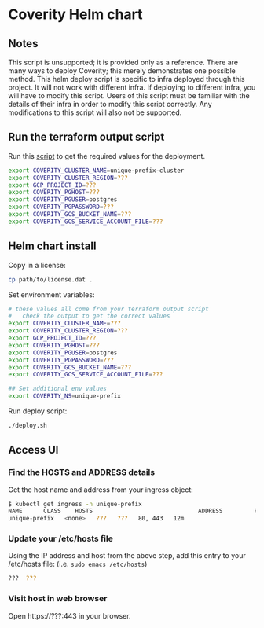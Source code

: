 # Coverity Helm chart

## Notes

This script is unsupported; it is provided only as a reference.
There are many ways to deploy Coverity; this merely demonstrates one possible method.
This helm deploy script is specific to infra deployed through this project.  It will not work with different infra.
If deploying to different infra, you will have to modify this script.
Users of this script must be familiar with the details of their infra in order to modify this script correctly.
Any modifications to this script will also not be supported.

## Run the terraform output script

Run this [script](../environment/get-tf-outputs.sh) to get the required values for the deployment.

```bash
export COVERITY_CLUSTER_NAME=unique-prefix-cluster
export COVERITY_CLUSTER_REGION=???
export GCP_PROJECT_ID=???
export COVERITY_PGHOST=???
export COVERITY_PGUSER=postgres
export COVERITY_PGPASSWORD=???
export COVERITY_GCS_BUCKET_NAME=???
export COVERITY_GCS_SERVICE_ACCOUNT_FILE=???
```

## Helm chart install

Copy in a license:

```bash
cp path/to/license.dat .
```

Set environment variables:
```bash
# these values all come from your terraform output script
#   check the output to get the correct values
export COVERITY_CLUSTER_NAME=???
export COVERITY_CLUSTER_REGION=???
export GCP_PROJECT_ID=???
export COVERITY_PGHOST=???
export COVERITY_PGUSER=postgres
export COVERITY_PGPASSWORD=???
export COVERITY_GCS_BUCKET_NAME=???
export COVERITY_GCS_SERVICE_ACCOUNT_FILE=???

## Set additional env values
export COVERITY_NS=unique-prefix
```

Run deploy script:
```bash
./deploy.sh
```


## Access UI

### Find the HOSTS and ADDRESS details

Get the host name and address from your ingress object:

```bash
$ kubectl get ingress -n unique-prefix
NAME      CLASS    HOSTS                              ADDRESS         PORTS     AGE
unique-prefix   <none>   ???   ???   80, 443   12m
```

### Update your /etc/hosts file

Using the IP address and host from the above step, add this entry to your /etc/hosts file: (i.e. `sudo emacs /etc/hosts`)

```bash
???  ???
```

### Visit host in web browser

Open https://???:443 in your browser.
